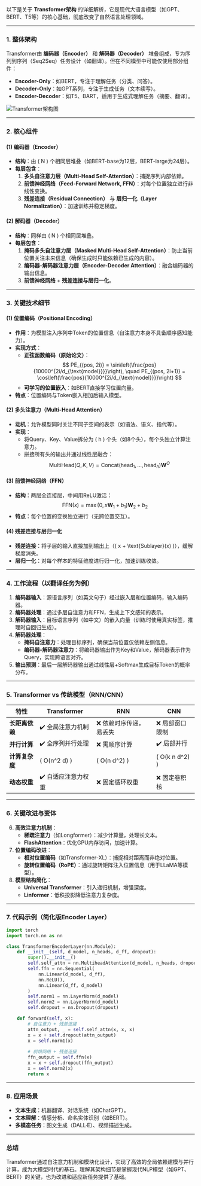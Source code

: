 以下是关于 **Transformer架构** 的详细解析，它是现代大语言模型（如GPT、BERT、T5等）的核心基础，彻底改变了自然语言处理领域。

---

### **1. 整体架构**
Transformer由 **编码器（Encoder）** 和 **解码器（Decoder）** 堆叠组成，专为序列到序列（Seq2Seq）任务设计（如翻译）。但在不同模型中可能仅使用部分组件：
- **Encoder-Only**：如BERT，专注于理解任务（分类、问答）。
- **Decoder-Only**：如GPT系列，专注于生成任务（文本续写）。
- **Encoder-Decoder**：如T5、BART，适用于生成式理解任务（摘要、翻译）。

![Transformer架构图](https://miro.medium.com/v2/resize:fit:720/format:webp/1*JZgf8o9ZR5yZehwQE2tg4A.png)

---

### **2. 核心组件**
#### **(1) 编码器（Encoder）**
- **结构**：由 \( N \) 个相同层堆叠（如BERT-base为12层，BERT-large为24层）。
- **每层包含**：
  1. **多头自注意力层（Multi-Head Self-Attention）**：捕捉序列内部依赖。
  2. **前馈神经网络（Feed-Forward Network, FFN）**：对每个位置独立进行非线性变换。
  3. **残差连接（Residual Connection）** 与 **层归一化（Layer Normalization）**：加速训练并稳定梯度。

#### **(2) 解码器（Decoder）**
- **结构**：同样由 \( N \) 个相同层堆叠。
- **每层包含**：
  1. **掩码多头自注意力层（Masked Multi-Head Self-Attention）**：防止当前位置关注未来信息（确保生成时只能依赖已生成的内容）。
  2. **编码器-解码器注意力层（Encoder-Decoder Attention）**：融合编码器的输出信息。
  3. **前馈神经网络** + **残差连接与层归一化**。

---

### **3. 关键技术细节**
#### **(1) 位置编码（Positional Encoding）**
- **作用**：为模型注入序列中Token的位置信息（自注意力本身不具备顺序感知能力）。
- **实现方式**：
  - **正弦函数编码（原始论文）**：
    $$
    PE_{(pos, 2i)} = \sin\left(\frac{pos}{10000^{2i/d_{\text{model}}}}\right), \quad
    PE_{(pos, 2i+1)} = \cos\left(\frac{pos}{10000^{2i/d_{\text{model}}}}\right)
    $$
  - **可学习的位置嵌入**：如BERT直接学习位置向量。
- **特点**：位置编码与Token嵌入相加后输入模型。

#### **(2) 多头注意力（Multi-Head Attention）**
- **动机**：允许模型同时关注不同子空间的表示（如语法、语义、指代等）。
- **实现**：
  - 将Query、Key、Value拆分为 \( h \) 个头（如8个头），每个头独立计算注意力。
  - 拼接所有头的输出并通过线性层融合：
	$$
    \text{MultiHead}(Q, K, V) = \text{Concat}(\text{head}_1, \dots, \text{head}_h) \mathbf{W}^O
    $$

#### **(3) 前馈神经网络（FFN）**
- **结构**：两层全连接层，中间用ReLU激活：
  $$
  \text{FFN}(x) = \max(0, x \mathbf{W}_1 + b_1) \mathbf{W}_2 + b_2
  $$
- **特点**：每个位置的变换独立进行（无跨位置交互）。

#### **(4) 残差连接与层归一化**
- **残差连接**：将子层的输入直接加到输出上（\( x + \text{Sublayer}(x) \)），缓解梯度消失。
- **层归一化**：对每个样本的特征维度进行归一化，加速训练收敛。

---

### **4. 工作流程（以翻译任务为例）**
1. **编码器输入**：源语言序列（如英文句子）经过嵌入层和位置编码，输入编码器。
2. **编码器处理**：通过多层自注意力和FFN，生成上下文感知的表示。
3. **解码器输入**：目标语言序列（如中文）的嵌入向量（训练时使用真实标签，推理时自回归生成）。
4. **解码器处理**：
   - **掩码自注意力**：处理目标序列，确保当前位置仅依赖左侧信息。
   - **编码器-解码器注意力**：将编码器输出作为Key和Value，解码器表示作为Query，实现跨语言对齐。
5. **输出预测**：最后一层解码器输出通过线性层+Softmax生成目标Token的概率分布。

---

### **5. Transformer vs 传统模型（RNN/CNN）**
| 特性                | Transformer              | RNN                      | CNN                |
|---------------------|--------------------------|--------------------------|--------------------|
| **长距离依赖**       | ✔️ 全局注意力机制         | ❌ 依赖时序传递，易丢失   | ❌ 局部窗口限制     |
| **并行计算**         | ✔️ 全序列并行处理          | ❌ 需顺序计算             | ✔️ 局部并行         |
| **计算复杂度**       | \( O(n^2 d) \)           | \( O(n d^2) \)           | \( O(k n d^2) \)   |
| **动态权重**         | ✔️ 自适应注意力权重        | ❌ 固定循环权重           | ❌ 固定卷积核       |

---

### **6. 关键改进与变体**
6. **高效注意力机制**：
   - **稀疏注意力**（如Longformer）：减少计算量，处理长文本。
   - **FlashAttention**：优化GPU内存访问，加速计算。
7. **位置编码改进**：
   - **相对位置编码**（如Transformer-XL）：捕捉相对距离而非绝对位置。
   - **旋转位置编码（RoPE）**：通过旋转矩阵注入位置信息（用于LLaMA等模型）。
8. **模型结构简化**：
   - **Universal Transformer**：引入递归机制，增强深度。
   - **Linformer**：低秩投影降低注意力复杂度。

---

### **7. 代码示例（简化版Encoder Layer）**
```python
import torch
import torch.nn as nn

class TransformerEncoderLayer(nn.Module):
    def __init__(self, d_model, n_heads, d_ff, dropout):
        super().__init__()
        self.self_attn = nn.MultiheadAttention(d_model, n_heads, dropout=dropout)
        self.ffn = nn.Sequential(
            nn.Linear(d_model, d_ff),
            nn.ReLU(),
            nn.Linear(d_ff, d_model)
        )
        self.norm1 = nn.LayerNorm(d_model)
        self.norm2 = nn.LayerNorm(d_model)
        self.dropout = nn.Dropout(dropout)

    def forward(self, x):
        # 自注意力 + 残差连接
        attn_output, _ = self.self_attn(x, x, x)
        x = x + self.dropout(attn_output)
        x = self.norm1(x)
        
        # 前馈网络 + 残差连接
        ffn_output = self.ffn(x)
        x = x + self.dropout(ffn_output)
        x = self.norm2(x)
        return x
```

---

### **8. 应用场景**
- **文本生成**：机器翻译、对话系统（如ChatGPT）。
- **文本理解**：情感分析、命名实体识别（如BERT）。
- **多模态任务**：图文生成（DALL·E）、视频描述生成。

---

### **总结**
Transformer通过自注意力机制和模块化设计，实现了高效的全局依赖建模与并行计算，成为大模型时代的基石。理解其架构细节是掌握现代NLP模型（如GPT、BERT）的关键，也为改进和适应新任务提供了基础。
